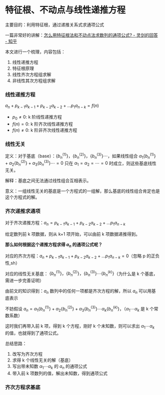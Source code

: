 # 特征根、不动点与线性递推方程


主要目的：利用特征根，通过递推关系式求通项公式

一篇非常好的讲解：[怎么用特征根法和不动点法求数列的通项公式? - 灵剑的回答 - 知乎](https://www.zhihu.com/question/51662733/answer/126920544)

本文进行一个梳理，内容包括：
1. 线性递推方程
2. 特征根原理
3. 线性齐次方程组求解
4. 非线性其次方程组求解



### 线性递推方程

$a_n+p_{k-1}a_{k-1}+p_{k-2}a_{k-2}+...p_1a_{n-k}=f(n)$

- $p_0 \not= 0$: k 阶线性递推方程
- $f(n)=0$: k 阶齐次线性递推方程
- $f(n)\not=0$: k 阶非齐次线性递推方程



### 线性无关

定义：对于基底（base）：$\{b_n^{(1)}\}，\{b_n^{(2)}\}，\{b_n^{(3)}\}\cdots$，如果线性组合 $\alpha_1\{b_n^{(1)}\}+\alpha_2\{b_n^{(2)}\}+\alpha_3\{b_n^{(3)}\}\cdots = 0$ 只在 $\alpha_1 = \alpha_2 = \cdots = 0$ 时成立，则这些基底线性无关。

解释：基底之间无法通过线性组合互相表示。

意义：一组线性无关的基底是一个方程式的一组解，那么基底的线性组合肯定也是这个方程式的解。



### 齐次递推求通项

对于齐次递推方程：$a_n=p_{k-1}a_{k-1}+p_{k-2}a_{k-2}+...p_1a_{n-k}$

给定数列前 k 项数据，则从 k+1 项开始，可以由前 k 项数据递推得到。

**那么如何根据这个递推方程求得 $a_n$ 的通项公式呢？**

对应的齐次方程：$a_n+ p_{k-1}a_{k-1}+p_{k-2}a_{k-2}+...p_1a_{n-k} = 0$（忽略 p 的正负性,sh）

对应的线性无关基底： $\{b_n^{(1)}\}，\{b_n^{(2)}\}，\{b_n^{(3)}\}\cdots\{b_n^{(k)}\}$（为什么是 k 个基底，需进一步完善证明）

由前文的知识得到：${a_n}$ 数列中的任何一项都是齐次方程的解，所以 $a_n$ 可以用基底表示

不妨假设 $a_n=\alpha_1\{b_n^{(1)}\}+\alpha_2\{b_n^{(2)}\}+\alpha_3\{b_n^{(3)}\}\cdots\alpha_k\{b_n^{(k)}\}$，（$\alpha_1 \cdots \alpha_k$ 是 k 个常数系数）

这时我们再带入前 k 项，得到 k 个方程，刚好 k 个未知数，则可以求出 $\alpha_1 \cdots \alpha_k$ 的值，也就得到了通项公式。

总结思路：

1. 改写为齐次方程
2. 求得 k 个线性无关的解（基底）
3. 写出带未知数 $\alpha_1 \cdots \alpha_k$ 的 $a_n$ 的通项公式
4. 带入前 k 项数列的值，解出未知数，得到通项公式



### 齐次方程求基底





